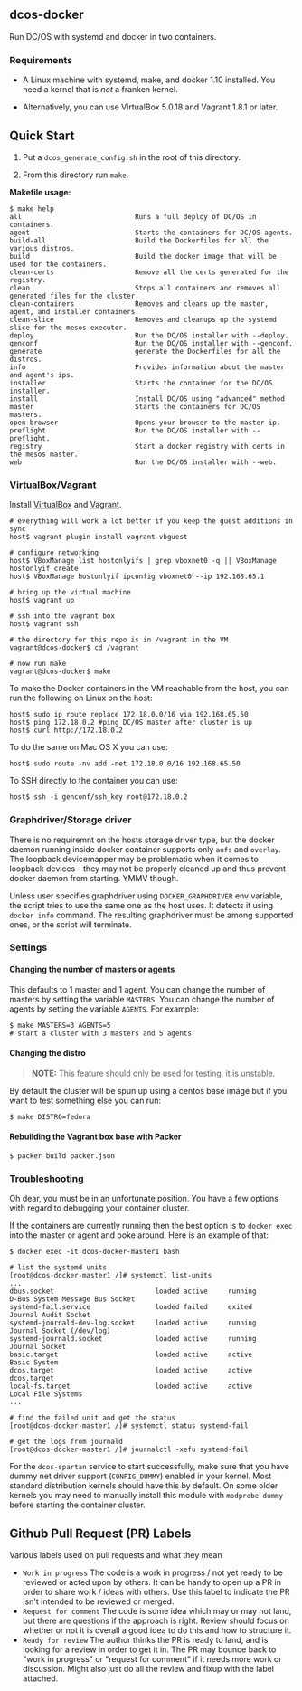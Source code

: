 ## dcos-docker

Run DC/OS with systemd and docker in two containers.

### Requirements

- A Linux machine with systemd, make, and docker 1.10 installed. You need a
  kernel that is _not_ a franken kernel.

- Alternatively, you can use VirtualBox 5.0.18 and Vagrant 1.8.1 or later.

## Quick Start

1. Put a `dcos_generate_config.sh` in the root of this directory.

2. From this directory run `make`.

**Makefile usage:**

```console
$ make help
all                            Runs a full deploy of DC/OS in containers.
agent                          Starts the containers for DC/OS agents.
build-all                      Build the Dockerfiles for all the various distros.
build                          Build the docker image that will be used for the containers.
clean-certs                    Remove all the certs generated for the registry.
clean                          Stops all containers and removes all generated files for the cluster.
clean-containers               Removes and cleans up the master, agent, and installer containers.
clean-slice                    Removes and cleanups up the systemd slice for the mesos executor.
deploy                         Run the DC/OS installer with --deploy.
genconf                        Run the DC/OS installer with --genconf.
generate                       generate the Dockerfiles for all the distros.
info                           Provides information about the master and agent's ips.
installer                      Starts the container for the DC/OS installer.
install                        Install DC/OS using "advanced" method
master                         Starts the containers for DC/OS masters.
open-browser                   Opens your browser to the master ip.
preflight                      Run the DC/OS installer with --preflight.
registry                       Start a docker registry with certs in the mesos master.
web                            Run the DC/OS installer with --web.
```

### VirtualBox/Vagrant

Install [VirtualBox](https://www.virtualbox.org/wiki/Downloads) and [Vagrant](https://www.vagrantup.com/).

```console
# everything will work a lot better if you keep the guest additions in sync
host$ vagrant plugin install vagrant-vbguest

# configure networking
host$ VBoxManage list hostonlyifs | grep vboxnet0 -q || VBoxManage hostonlyif create
host$ VBoxManage hostonlyif ipconfig vboxnet0 --ip 192.168.65.1

# bring up the virtual machine
host$ vagrant up

# ssh into the vagrant box
host$ vagrant ssh

# the directory for this repo is in /vagrant in the VM
vagrant@dcos-docker$ cd /vagrant

# now run make
vagrant@dcos-docker$ make
```

To make the Docker containers in the VM reachable from the host, you can run the
following on Linux on the host:
```console
host$ sudo ip route replace 172.18.0.0/16 via 192.168.65.50
host$ ping 172.18.0.2 #ping DC/OS master after cluster is up
host$ curl http://172.18.0.2
```

To do the same on Mac OS X you can use:
```console
host$ sudo route -nv add -net 172.18.0.0/16 192.168.65.50
```

To SSH directly to the container you can use:
```console
host$ ssh -i genconf/ssh_key root@172.18.0.2
```

### Graphdriver/Storage driver

There is no requiremnt on the hosts storage driver type, but the docker daemon
running inside docker container supports only `aufs` and `overlay`. The loopback
devicemapper may be problematic when it comes to loopback devices - they may not
be properly cleaned up and thus prevent docker daemon from starting. YMMV
though.

Unless user specifies graphdriver using `DOCKER_GRAPHDRIVER` env variable,
the script tries to use the same one as the host uses. It detects it using
`docker info` command. The resulting graphdriver must be among supported ones,
or the script will terminate.

### Settings

#### Changing the number of masters or agents

This defaults to 1 master and 1 agent. You can change the number of masters by
setting the variable `MASTERS`. You can change the number of agents by setting
the variable `AGENTS`. For example:

```console
$ make MASTERS=3 AGENTS=5
# start a cluster with 3 masters and 5 agents
```

#### Changing the distro

> **NOTE:** This feature should only be used for testing, it is unstable.

By default the cluster will be spun up using a centos base image but if you
want to test something else you can run:

```console
$ make DISTRO=fedora
```

#### Rebuilding the Vagrant box base with Packer

```console
$ packer build packer.json
```

### Troubleshooting

Oh dear, you must be in an unfortunate position. You have a few options with
regard to debugging your container cluster.

If the containers are currently running then the best option is to `docker exec`
into the master or agent and poke around. Here is an example of that:

```console
$ docker exec -it dcos-docker-master1 bash

# list the systemd units
[root@dcos-docker-master1 /]# systemctl list-units
...
dbus.socket                         loaded active     running         D-Bus System Message Bus Socket
systemd-fail.service                loaded failed     exited          Journal Audit Socket
systemd-journald-dev-log.socket     loaded active     running         Journal Socket (/dev/log)
systemd-journald.socket             loaded active     running         Journal Socket
basic.target                        loaded active     active          Basic System
dcos.target                         loaded active     active          dcos.target
local-fs.target                     loaded active     active          Local File Systems
...

# find the failed unit and get the status
[root@dcos-docker-master1 /]# systemctl status systemd-fail

# get the logs from journald
[root@dcos-docker-master1 /]# journalctl -xefu systemd-fail
```

For the `dcos-spartan` service to start successfully, make sure that
you have dummy net driver support (`CONFIG_DUMMY`) enabled in your kernel.
Most standard distribution kernels should have this by default. On some
older kernels you may need to manually install this module with
`modprobe dummy` before starting the container cluster.

## Github Pull Request (PR) Labels

Various labels used on pull requests and what they mean

 - `Work in progress` The code is a work in progress / not yet ready to be
   reviewed or acted upon by others. It can be handy to open up a PR in order
   to share work / ideas with others. Use this label to indicate the PR isn't
   intended to be reviewed or merged.
 - `Request for comment` The code is some idea which may or may not land, but
    there are questions if the approach is right. Review should focus on
    whether or not it is overall a good idea to do this and how to structure it.
 - `Ready for review` The author thinks the PR is ready to land, and is looking for a
    review in order to get it in. The PR may bounce back to "work in progress"
    or "request for comment" if it needs more work or discussion. Might also
    just do all the review and fixup with the label attached.
